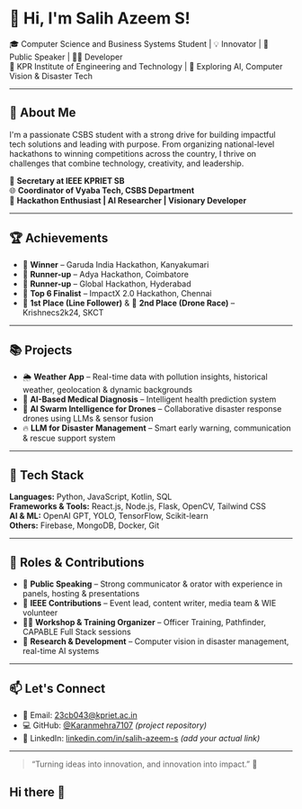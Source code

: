 # 👋 Hi, I'm Salih Azeem S!

🎓 Computer Science and Business Systems Student | 💡 Innovator | 🎤 Public Speaker | 👨‍💻 Developer  
📍 KPR Institute of Engineering and Technology | 🔭 Exploring AI, Computer Vision & Disaster Tech

---

## 🚀 About Me

I'm a passionate CSBS student with a strong drive for building impactful tech solutions and leading with purpose. From organizing national-level hackathons to winning competitions across the country, I thrive on challenges that combine technology, creativity, and leadership.

💼 **Secretary at IEEE KPRIET SB**  
🌐 **Coordinator of Vyaba Tech, CSBS Department**  
🧠 **Hackathon Enthusiast | AI Researcher | Visionary Developer**

---

## 🏆 Achievements

- 🥇 **Winner** – Garuda India Hackathon, Kanyakumari  
- 🥈 **Runner-up** – Adya Hackathon, Coimbatore  
- 🥈 **Runner-up** – Global Hackathon, Hyderabad  
- 🏅 **Top 6 Finalist** – ImpactX 2.0 Hackathon, Chennai  
- 🥇 **1st Place (Line Follower)** & 🥈 **2nd Place (Drone Race)** – Krishnecs2k24, SKCT

---

## 📚 Projects

- 🌦️ **Weather App** – Real-time data with pollution insights, historical weather, geolocation & dynamic backgrounds  
- 🧠 **AI-Based Medical Diagnosis** – Intelligent health prediction system  
- 🚁 **AI Swarm Intelligence for Drones** – Collaborative disaster response drones using LLMs & sensor fusion  
- 🔥 **LLM for Disaster Management** – Smart early warning, communication & rescue support system

---

## 🧰 Tech Stack

**Languages:** Python, JavaScript, Kotlin, SQL  
**Frameworks & Tools:** React.js, Node.js, Flask, OpenCV, Tailwind CSS  
**AI & ML:** OpenAI GPT, YOLO, TensorFlow, Scikit-learn  
**Others:** Firebase, MongoDB, Docker, Git

---

## 🌟 Roles & Contributions

- 📢 **Public Speaking** – Strong communicator & orator with experience in panels, hosting & presentations  
- 🧩 **IEEE Contributions** – Event lead, content writer, media team & WIE volunteer  
- 🧑‍🏫 **Workshop & Training Organizer** – Officer Training, Pathfinder, CAPABLE Full Stack sessions  
- 🧪 **Research & Development** – Computer vision in disaster management, real-time AI systems

---

## 📫 Let's Connect

- 📧 Email: 23cb043@kpriet.ac.in  
- 💻 GitHub: [@Karanmehra7107](https://github.com/Karanmehra7107) *(project repository)*  
- 🔗 LinkedIn: [linkedin.com/in/salih-azeem-s](#) *(add your actual link)*

---

> “Turning ideas into innovation, and innovation into impact.” 🚀

## Hi there 👋

<!--
**AzeemS18/AzeemS18** is a ✨ _special_ ✨ repository because its `README.md` (this file) appears on your GitHub profile.

Here are some ideas to get you started:

- 🔭 I’m currently working on ...
- 🌱 I’m currently learning ...
- 👯 I’m looking to collaborate on ...
- 🤔 I’m looking for help with ...
- 💬 Ask me about ...
- 📫 How to reach me: ...
- 😄 Pronouns: ...
- ⚡ Fun fact: ...
-->
